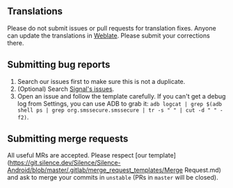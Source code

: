 ## Translations

Please do not submit issues or pull requests for translation fixes. Anyone can update the translations in [Weblate](https://translate.silence.dev).
Please submit your corrections there.


## Submitting bug reports

1. Search our issues first to make sure this is not a duplicate.
2. (Optional) Search [Signal's issues](https://github.com/WhisperSystems/Signal-Android/issues).
3. Open an issue and follow the template carefully. If you can't get a debug log from Settings, you can use ADB to grab it: `adb logcat | grep $(adb shell ps | grep org.smssecure.smssecure | tr -s " " | cut -d " " -f2)`.

## Submitting merge requests

All useful MRs are accepted. Please respect [our template](https://git.silence.dev/Silence/Silence-Android/blob/master/.gitlab/merge_request_templates/Merge Request.md) and ask to merge your commits in `unstable` (PRs in `master` will be closed).
